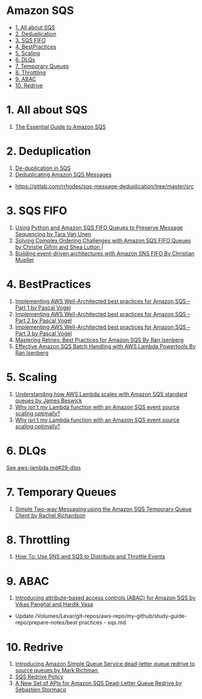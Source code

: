 <h1>Amazon SQS</h1>

<!-- TOC -->

- [1. All about SQS](#1-all-about-sqs)
- [2. Deduplication](#2-deduplication)
- [3. SQS FIFO](#3-sqs-fifo)
- [4. BestPractices](#4-bestpractices)
- [5. Scaling](#5-scaling)
- [6. DLQs](#6-dlqs)
- [7. Temporary Queues](#7-temporary-queues)
- [8. Throttling](#8-throttling)
- [9. ABAC](#9-abac)
- [10. Redrive](#10-redrive)

<!-- /TOC -->

# 1. All about SQS

1. [The Essential Guide to Amazon SQS](https://baselime.io/blog/sqs-guide)

# 2. Deduplication

1. [De-duplication in SQS](https://andrewtarry.com/posts/de-duplicate-sqs/)
2. [Deduplicating Amazon SQS Messages](https://medium.com/avmconsulting-blog/deduplicating-amazon-sqs-messages-dc114d1e6545)
- https://gitlab.com/rrhodes/sqs-message-deduplication/tree/master/src

# 3. SQS FIFO

1. [Using Python and Amazon SQS FIFO Queues to Preserve Message Sequencing by Tara Van Unen ](https://aws.amazon.com/blogs/developer/using-python-and-amazon-sqs-fifo-queues-to-preserve-message-sequencing/)
2. [Solving Complex Ordering Challenges with Amazon SQS FIFO Queues by Christie Gifrin and Shea Lutton |](https://aws.amazon.com/blogs/compute/solving-complex-ordering-challenges-with-amazon-sqs-fifo-queues/)
3. [Building event-driven architectures with Amazon SNS FIFO By Christian Mueller](https://aws.amazon.com/blogs/compute/building-event-driven-architectures-with-amazon-sns-fifo/)

# 4. BestPractices

1. [Implementing AWS Well-Architected best practices for Amazon SQS – Part 1 by Pascal Vogel ](https://aws.amazon.com/blogs/compute/implementing-aws-well-architected-best-practices-for-amazon-sqs-part-1/)
2. [Implementing AWS Well-Architected best practices for Amazon SQS – Part 2 by Pascal Vogel ](https://aws.amazon.com/blogs/compute/implementing-aws-well-architected-best-practices-for-amazon-sqs-part-2/)
3. [Implementing AWS Well-Architected best practices for Amazon SQS – Part 3 by Pascal Vogel](https://aws.amazon.com/blogs/compute/implementing-aws-well-architected-best-practices-for-amazon-sqs-part-3/)
4. [Mastering Retries: Best Practices for Amazon SQS By Ran Isenberg](https://www.ranthebuilder.cloud/post/mastering-retries-best-practices-for-amazon-sqs)
5. [Effective Amazon SQS Batch Handling with AWS Lambda Powertools By Ran Isenberg](https://www.ranthebuilder.cloud/post/effective-amazon-sqs-batch-handling-with-aws-lambda-powertools)

# 5. Scaling

1. [Understanding how AWS Lambda scales with Amazon SQS standard queues by James Beswick](https://aws.amazon.com/blogs/compute/understanding-how-aws-lambda-scales-when-subscribed-to-amazon-sqs-queues/)
2. [Why isn't my Lambda function with an Amazon SQS event source scaling optimally?](https://repost.aws/knowledge-center/lambda-sqs-scaling)
3. [Why isn't my Lambda function with an Amazon SQS event source scaling optimally?](https://www.youtube.com/watch?v=mIYWo0LS2-Q)

# 6. DLQs

[See aws-lambda.md#29-dlqs](./aws-lambda.md#29-dlqs)

# 7. Temporary Queues

1. [Simple Two-way Messaging using the Amazon SQS Temporary Queue Client by Rachel Richardson](https://aws.amazon.com/blogs/compute/simple-two-way-messaging-using-the-amazon-sqs-temporary-queue-client/)

# 8. Throttling

1. [How To: Use SNS and SQS to Distribute and Throttle Events](https://www.jeremydaly.com/how-to-use-sns-and-sqs-to-distribute-and-throttle-events/)

# 9. ABAC

1. [Introducing attribute-based access controls (ABAC) for Amazon SQS by Vikas Panghal and Hardik Vasa ](https://aws.amazon.com/blogs/compute/introducing-attribute-based-access-controls-abac-for-amazon-sqs/)
- Update /Volumes/Lexar/git-repos/aws-repo/my-github/study-guide-repo/prepare-notes/best practices - sqs.md

# 10. Redrive

1. [Introducing Amazon Simple Queue Service dead-letter queue redrive to source queues by Mark Richman,](https://aws.amazon.com/blogs/compute/introducing-amazon-simple-queue-service-dead-letter-queue-redrive-to-source-queues/)
2. [SQS Redrive Policy](https://awslabs.github.io/serverless-rules/rules/sqs/redrive_policy/)
3. [A New Set of APIs for Amazon SQS Dead-Letter Queue Redrive by Sébastien Stormacq](https://aws.amazon.com/blogs/aws/a-new-set-of-apis-for-amazon-sqs-dead-letter-queue-redrive/)

